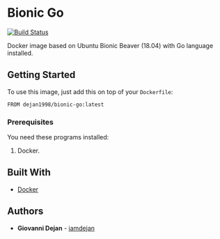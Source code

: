 # Bionic Go

[![Build Status](https://travis-ci.org/iamdejan/bionic-go.svg?branch=master)](https://travis-ci.org/iamdejan/bionic-go)

Docker image based on Ubuntu Bionic Beaver (18.04) with Go language installed.

## Getting Started

To use this image, just add this on top of your `Dockerfile`:
```
FROM dejan1998/bionic-go:latest
```

### Prerequisites
You need these programs installed:
1) Docker.

## Built With

* [Docker](https://www.docker.com)

## Authors
* **Giovanni Dejan** - [iamdejan](https://github.com/iamdejan)
